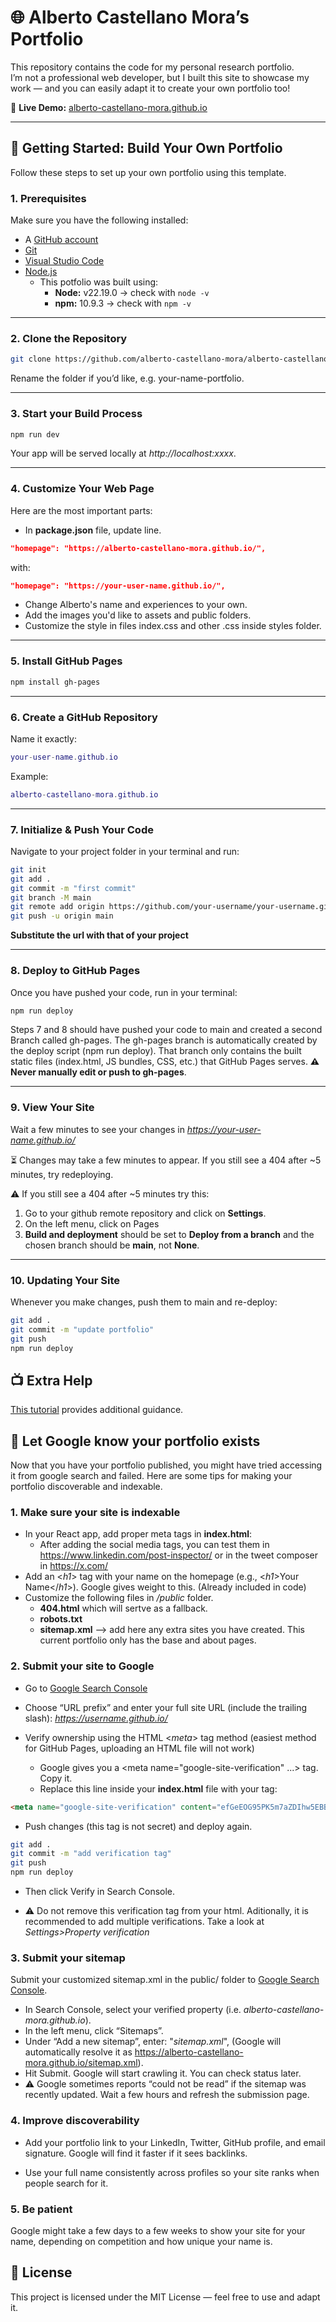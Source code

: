 # 🌐 Alberto Castellano Mora’s Portfolio

This repository contains the code for my personal research portfolio.  
I’m not a professional web developer, but I built this site to showcase my work — and you can easily adapt it to create your own portfolio too!

🔗 **Live Demo:** [alberto-castellano-mora.github.io](https://alberto-castellano-mora.github.io/)  

---

## 🚀 Getting Started: Build Your Own Portfolio

Follow these steps to set up your own portfolio using this template.  

### 1. Prerequisites

Make sure you have the following installed:  

- A [GitHub account](https://github.com/signup)  
- [Git](https://git-scm.com/book/en/v2/Getting-Started-Installing-Git)  
- [Visual Studio Code](https://code.visualstudio.com/download)  
- [Node.js](https://nodejs.org/en/download?utm_source=chatgpt.com)  
  - This potfolio was built using:
    - **Node:** v22.19.0 → check with `node -v`
    - **npm:** 10.9.3 → check with `npm -v`  

---

### 2. Clone the Repository

```bash
git clone https://github.com/alberto-castellano-mora/alberto-castellano-mora.github.io.git
```

Rename the folder if you’d like, e.g. your-name-portfolio.

---

### 3. Start your Build Process

```bash
npm run dev
```

Your app will be served locally at *http://localhost:xxxx*.

---

### 4. Customize Your Web Page

Here are the most important parts:

- In **package.json** file, update line.

``` json
"homepage": "https://alberto-castellano-mora.github.io/",
```

with:

``` json
"homepage": "https://your-user-name.github.io/",
```

- Change Alberto's name and experiences to your own.
- Add the images you'd like to assets and public folders.
- Customize the style in files index.css and other .css inside styles folder.

---

### 5. Install GitHub Pages

```bash
npm install gh-pages
```

---

### 6. Create a GitHub Repository

Name it exactly:

```lua
your-user-name.github.io
```

Example:

```lua
alberto-castellano-mora.github.io
```

---

### 7. Initialize & Push Your Code

Navigate to your project folder in your terminal and run:

```bash
git init
git add .
git commit -m "first commit"
git branch -M main
git remote add origin https://github.com/your-username/your-username.github.io.git
git push -u origin main
```

**Substitute the url with that of your project**

---

### 8. Deploy to GitHub Pages

Once you have pushed your code, run in your terminal:

```bash
npm run deploy
```

Steps 7 and 8 should have pushed your code to main and created a second Branch called gh-pages. The gh-pages branch is automatically created by the deploy script (npm run deploy). That branch only contains the built static files (index.html, JS bundles, CSS, etc.) that GitHub Pages serves. **⚠️ Never manually edit or push to gh-pages**.

---

### 9. View Your Site

Wait a few minutes to see your changes in *https://your-user-name.github.io/*

⏳ Changes may take a few minutes to appear. If you still see a 404 after ~5 minutes, try redeploying.

⚠️ If you still see a 404 after ~5 minutes try this:

1. Go to your github remote repository and click on **Settings**.
2. On the left menu, click on Pages
3. **Build and deployment** should be set to **Deploy from a branch** and the chosen branch should be **main**, not **None**.

---

### 10. Updating Your Site

Whenever you make changes, push them to main and re-deploy:

```bash
git add .
git commit -m "update portfolio"
git push
npm run deploy
```

## 📺 Extra Help

[This tutorial](https://www.youtube.com/watch?v=hn1IkJk24ow) provides additional guidance.

## 🧭 Let Google know your portfolio exists

Now that you have your portfolio published, you might have tried accessing it from google search and failed. Here are some tips for making your portfolio discoverable and indexable.

### 1. Make sure your site is indexable

- In your React app, add proper meta tags in **index.html**:
  - After adding the social media tags, you can test them in https://www.linkedin.com/post-inspector/ or in the tweet composer in https://x.com/
- Add an <*h1*> tag with your name on the homepage (e.g., <*h1*>Your Name</*h1*>). Google gives weight to this. (Already included in code)
- Customize the following files in */public* folder.
  - **404.html** which will sertve as a fallback.
  - **robots.txt**
  - **sitemap.xml** --> add here any extra sites you have created. This current portfolio only has the base and about pages.

### 2. Submit your site to Google

- Go to [Google Search Console](https://search.google.com/search-console/welcome)
- Choose “URL prefix” and enter your full site URL (include the trailing slash): *https://username.github.io/*

- Verify ownership using the HTML <*meta*> tag method (easiest method for GitHub Pages, uploading an HTML file will not work)
  - Google gives you a <meta name="google-site-verification" ...> tag. Copy it.
  - Replace this line inside your **index.html** file with your tag:

```html
<meta name="google-site-verification" content="efGeEOG95PK5m7aZDIhw5EBBgLPHeENKbXR6BilhkUI" />
```

- Push changes (this tag is not secret) and deploy again.

```bash
git add .
git commit -m "add verification tag"
git push
npm run deploy
```

- Then click Verify in Search Console.

- ⚠️ Do not remove this verification tag from your html. Aditionally, it is recommended to add multiple verifications. Take a look at *Settings>Property verification*

### 3. Submit your sitemap

Submit your customized sitemap.xml in the public/ folder to [Google Search Console](https://search.google.com/search-console/welcome).

- In Search Console, select your verified property (i.e. *alberto-castellano-mora.github.io*).
- In the left menu, click “Sitemaps”.
- Under “Add a new sitemap”, enter: "*sitemap.xml*", (Google will automatically resolve it as https://alberto-castellano-mora.github.io/sitemap.xml).
- Hit Submit. Google will start crawling it. You can check status later.
- ⚠️ Google sometimes reports “could not be read” if the sitemap was recently updated. Wait a few hours and refresh the submission page.

### 4. Improve discoverability

- Add your portfolio link to your LinkedIn, Twitter, GitHub profile, and email signature. Google will find it faster if it sees backlinks.

- Use your full name consistently across profiles so your site ranks when people search for it.

### 5. Be patient

Google might take a few days to a few weeks to show your site for your name, depending on competition and how unique your name is.

## 📜 License

This project is licensed under the MIT License — feel free to use and adapt it.

